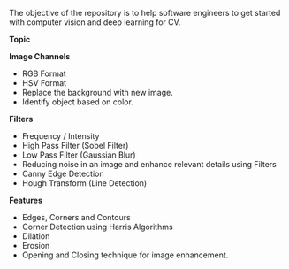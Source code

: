 The objective of the repository is to help software engineers to get started with computer vision and deep learning for CV.

**Topic**

**Image Channels**
  - RGB Format
  - HSV Format
  - Replace the background with new image.
  - Identify object based on color.

**Filters**

 - Frequency / Intensity
 - High Pass Filter (Sobel Filter)
 - Low Pass Filter (Gaussian Blur)
 - Reducing noise in an image and enhance relevant details using Filters
 - Canny Edge Detection
 - Hough Transform (Line Detection)

**Features**
 - Edges, Corners and Contours
 - Corner Detection using Harris Algorithms
 - Dilation 
 - Erosion
 - Opening and Closing technique for image enhancement.